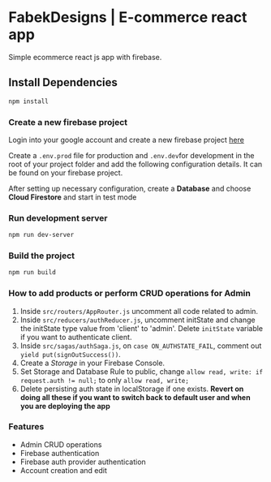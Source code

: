 # FabekDesigns | E-commerce react app

Simple ecommerce react js app with firebase.


## Install Dependencies

```sh
npm install
```

### Create a new firebase project

Login into your google account and create a new firebase project [here](https://console.firebase.google.com/u/0/)

Create a `.env.prod` file for production and `.env.dev`for development in the root of your project folder
and add the following configuration details. It can be found on your firebase project.

<!-- ```
SAMPLE CONFIG, you should put the actual config details found on your project settings

FIREBASE_API_KEY=AIzaKJgkjhSdfSgkjhdkKJdkjowf
FIREBASE_AUTH_DOMAIN=yourauthdomin.firebaseapp.com
FIREBASE_DB_URL=https://yourdburl.firebaseio.com
FIREBASE_PROJECT_ID=yourproject-id
FIREBASE_STORAGE_BUCKET=yourstoragebucket.appspot.com
FIREBASE_MSG_SENDER_ID=43597918523958
FIREBASE_APP_ID=234598789798798fg3-034

``` -->

After setting up necessary configuration,
create a **Database** and choose **Cloud Firestore** and start in test mode

### Run development server

```sh
npm run dev-server
```

### Build the project

```sh
npm run build
```

### How to add products or perform CRUD operations for Admin

1. Inside `src/routers/AppRouter.js` uncomment all code related to admin.
2. Inside `src/reducers/authReducer.js`, uncomment initState and change the initState type value from 'client' to 'admin'. Delete `initState` variable if you want to authenticate client.
3. Inside `src/sagas/authSaga.js`, on `case ON_AUTHSTATE_FAIL`, comment out `yield put(signOutSuccess())`.
4. Create a *Storage* in your Firebase Console.
5. Set Storage and Database Rule to public, change `allow read, write: if request.auth != null;` to only `allow read, write;` 
6. Delete persisting auth state in localStorage if one exists.
**Revert on doing all these if you want to switch back to default user and when you are deploying the app**

### Features

* Admin CRUD operations
* Firebase authentication
* Firebase auth provider authentication
* Account creation and edit
